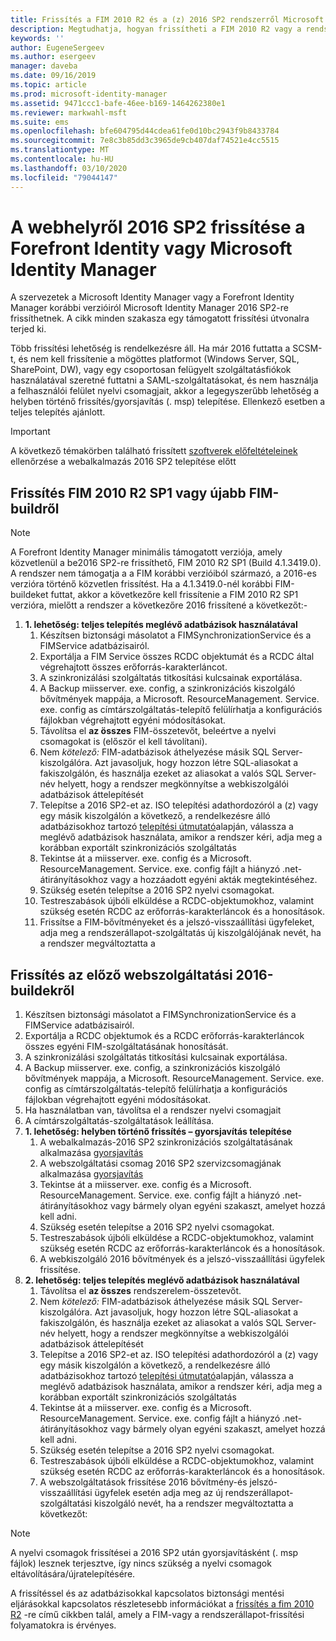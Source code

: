 ```yaml
---
title: Frissítés a FIM 2010 R2 és a (z) 2016 SP2 rendszerről Microsoft Identity Manager 2016 Service Pack 2 verzióra | Microsoft Docs
description: Megtudhatja, hogyan frissítheti a FIM 2010 R2 vagy a rendszer 2016 SP2 összetevőit, majd telepítheti a webszolgáltatási 2016-ban új összetevőket.
keywords: ''
author: EugeneSergeev
ms.author: esergeev
manager: daveba
ms.date: 09/16/2019
ms.topic: article
ms.prod: microsoft-identity-manager
ms.assetid: 9471ccc1-bafe-46ee-b169-1464262380e1
ms.reviewer: markwahl-msft
ms.suite: ems
ms.openlocfilehash: bfe604795d44cdea61fe0d10bc2943f9b8433784
ms.sourcegitcommit: 7e8c3b85dd3c3965de9cb407daf74521e4cc5515
ms.translationtype: MT
ms.contentlocale: hu-HU
ms.lasthandoff: 03/10/2020
ms.locfileid: "79044147"
---
```

# <a name="mim-2016-sp2-upgrade--from-forefront-identity--or-microsoft-identity-manager"></a>A webhelyről 2016 SP2 frissítése a Forefront Identity vagy Microsoft Identity Manager

A szervezetek a Microsoft Identity Manager vagy a Forefront Identity Manager korábbi verzióiról Microsoft Identity Manager 2016 SP2-re frissíthetnek.  A cikk minden szakasza egy támogatott frissítési útvonalra terjed ki.

Több frissítési lehetőség is rendelkezésre áll. Ha már 2016 futtatta a SCSM-t, és nem kell frissítenie a mögöttes platformot (Windows Server, SQL, SharePoint, DW), vagy egy csoportosan felügyelt szolgáltatásfiókok használatával szeretné futtatni a SAML-szolgáltatásokat, és nem használja a felhasználói felület nyelvi csomagjait, akkor a legegyszerűbb lehetőség a helyben történő frissítés/gyorsjavítás (. msp) telepítése. Ellenkező esetben a teljes telepítés ajánlott.

> [!IMPORTANT]
> A következő témakörben található frissített [szoftverek előfeltételeinek](prepare-server-ws2016.md#software-prerequisites) ellenőrzése a webalkalmazás 2016 SP2 telepítése előtt

## <a name="upgrade-from-fim-2010-r2-sp1-or-later-fim-builds"></a>Frissítés FIM 2010 R2 SP1 vagy újabb FIM-buildről

> [!NOTE]
> A Forefront Identity Manager minimális támogatott verziója, amely közvetlenül a be2016 SP2-re frissíthető, FIM 2010 R2 SP1 (Build 4.1.3419.0). A rendszer nem támogatja a a FIM korábbi verzióiból származó, a 2016-es verzióra történő közvetlen frissítést. Ha a 4.1.3419.0-nél korábbi FIM-buildeket futtat, akkor a következőre kell frissítenie a FIM 2010 R2 SP1 verzióra, mielőtt a rendszer a következőre 2016 frissítené a következőt:-

1. **1. lehetőség: teljes telepítés meglévő adatbázisok használatával**
    1. Készítsen biztonsági másolatot a FIMSynchronizationService és a FIMService adatbázisairól.
    1. Exportálja a FIM Service összes RCDC objektumát és a RCDC által végrehajtott összes erőforrás-karakterláncot.
    1. A szinkronizálási szolgáltatás titkosítási kulcsainak exportálása.
    1. A Backup miisserver. exe. config, a szinkronizációs kiszolgáló bővítmények mappája, a Microsoft. ResourceManagement. Service. exe. config as címtárszolgáltatás-telepítő felülírhatja a konfigurációs fájlokban végrehajtott egyéni módosításokat.
    1. Távolítsa el **az összes** FIM-összetevőt, beleértve a nyelvi csomagokat is (először el kell távolítani).
    1. Nem *kötelező:* FIM-adatbázisok áthelyezése másik SQL Server-kiszolgálóra. Azt javasoljuk, hogy hozzon létre SQL-aliasokat a fakiszolgálón, és használja ezeket az aliasokat a valós SQL Server-név helyett, hogy a rendszer megkönnyítse a webkiszolgálói adatbázisok áttelepítését
    1. Telepítse a 2016 SP2-et az. ISO telepítési adathordozóról a (z) vagy egy másik kiszolgálón a következő, a rendelkezésre álló adatbázisokhoz tartozó [telepítési útmutató](microsoft-identity-manager-deploy.md)alapján, válassza a meglévő adatbázisok használata, amikor a rendszer kéri, adja meg a korábban exportált szinkronizációs szolgáltatás
    1. Tekintse át a miisserver. exe. config és a Microsoft. ResourceManagement. Service. exe. config fájlt a hiányzó .net-átirányításokhoz vagy a hozzáadott egyéni akták megtekintéséhez.
    1. Szükség esetén telepítse a 2016 SP2 nyelvi csomagokat.
    1. Testreszabások újbóli elküldése a RCDC-objektumokhoz, valamint szükség esetén RCDC az erőforrás-karakterláncok és a honosítások.
    1. Frissítse a FIM-bővítményeket és a jelszó-visszaállítási ügyfeleket, adja meg a rendszerállapot-szolgáltatás új kiszolgálójának nevét, ha a rendszer megváltoztatta a
    
## <a name="upgrade-from-previous-mim-2016-builds"></a>Frissítés az előző webszolgáltatási 2016-buildekről
1. Készítsen biztonsági másolatot a FIMSynchronizationService és a FIMService adatbázisairól.
1. Exportálja a RCDC objektumok és a RCDC erőforrás-karakterláncok összes egyéni FIM-szolgáltatásának honosítását.
1. A szinkronizálási szolgáltatás titkosítási kulcsainak exportálása.
1. A Backup miisserver. exe. config, a szinkronizációs kiszolgáló bővítmények mappája, a Microsoft. ResourceManagement. Service. exe. config as címtárszolgáltatás-telepítő felülírhatja a konfigurációs fájlokban végrehajtott egyéni módosításokat.
1. Ha használatban van, távolítsa el a rendszer nyelvi csomagjait
1. A címtárszolgáltatás-szolgáltatások leállítása.
1. **1. lehetőség: helyben történő frissítés – gyorsjavítás telepítése**
    1. A webalkalmazás-2016 SP2 szinkronizációs szolgáltatásának alkalmazása [gyorsjavítás](https://www.microsoft.com/download/details.aspx?id=100412)
    1. A webszolgáltatási csomag 2016 SP2 szervizcsomagjának alkalmazása [gyorsjavítás](https://www.microsoft.com/download/details.aspx?id=100412)
    1. Tekintse át a miisserver. exe. config és a Microsoft. ResourceManagement. Service. exe. config fájlt a hiányzó .net-átirányításokhoz vagy bármely olyan egyéni szakaszt, amelyet hozzá kell adni.
    1. Szükség esetén telepítse a 2016 SP2 nyelvi csomagokat.
    1. Testreszabások újbóli elküldése a RCDC-objektumokhoz, valamint szükség esetén RCDC az erőforrás-karakterláncok és a honosítások.
    1. A webkiszolgáló 2016 bővítmények és a jelszó-visszaállítási ügyfelek frissítése.
1. **2. lehetőség: teljes telepítés meglévő adatbázisok használatával**
    1. Távolítsa el **az összes** rendszerelem-összetevőt.
    1. Nem *kötelező:* FIM-adatbázisok áthelyezése másik SQL Server-kiszolgálóra. Azt javasoljuk, hogy hozzon létre SQL-aliasokat a fakiszolgálón, és használja ezeket az aliasokat a valós SQL Server-név helyett, hogy a rendszer megkönnyítse a webkiszolgálói adatbázisok áttelepítését
    1. Telepítse a 2016 SP2-et az. ISO telepítési adathordozóról a (z) vagy egy másik kiszolgálón a következő, a rendelkezésre álló adatbázisokhoz tartozó [telepítési útmutató](microsoft-identity-manager-deploy.md)alapján, válassza a meglévő adatbázisok használata, amikor a rendszer kéri, adja meg a korábban exportált szinkronizációs szolgáltatás
    1. Tekintse át a miisserver. exe. config és a Microsoft. ResourceManagement. Service. exe. config fájlt a hiányzó .net-átirányításokhoz vagy bármely olyan egyéni szakaszt, amelyet hozzá kell adni.
    1. Szükség esetén telepítse a 2016 SP2 nyelvi csomagokat.
    1. Testreszabások újbóli elküldése a RCDC-objektumokhoz, valamint szükség esetén RCDC az erőforrás-karakterláncok és a honosítások.
    1. A webszolgáltatások frissítése 2016 bővítmény-és jelszó-visszaállítási ügyfelek esetén adja meg az új rendszerállapot-szolgáltatási kiszolgáló nevét, ha a rendszer megváltoztatta a következőt:

> [!NOTE]
> A nyelvi csomagok frissítései a 2016 SP2 után gyorsjavításként (. msp fájlok) lesznek terjesztve, így nincs szükség a nyelvi csomagok eltávolítására/újratelepítésére.

A frissítéssel és az adatbázisokkal kapcsolatos biztonsági mentési eljárásokkal kapcsolatos részletesebb információkat a [frissítés a fim 2010 R2](https://docs.microsoft.com/previous-versions/mim/jj134291%28v%3dws.10%29) -re című cikkben talál, amely a FIM-vagy a rendszerállapot-frissítési folyamatokra is érvényes.
